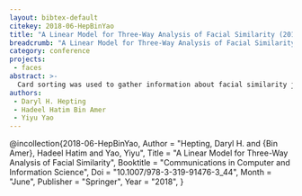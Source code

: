 ```yaml
---
layout: bibtex-default
citekey: 2018-06-HepBinYao
title: "A Linear Model for Three-Way Analysis of Facial Similarity (2018)"
breadcrumb: "A Linear Model for Three-Way Analysis of Facial Similarity (2018)"
category: conference
projects:
 - faces
abstract: >-
  Card sorting was used to gather information about facial similarity judgments. A group of raters put a set of facial photos into an unrestricted number of different piles according to each rater's judgment of similarity. This paper proposes a linear model for 3-way analysis of similarity. An overall rating function is a weighted linear combination of ratings from individual raters. A pair of photos is considered to be similar, dissimilar, or divided, respectively, if the overall rating function is greater than or equal to a certain threshold, is less than or equal to another threshold, or is between the two thresholds. The proposed framework for 3-way analysis of similarity is complementary to studies of similarity based on features of photos.
authors:
 - Daryl H. Hepting
 - Hadeel Hatim Bin Amer
 - Yiyu Yao
---
```

@incollection{2018-06-HepBinYao,
	Author =  "Hepting, Daryl H. and {Bin Amer}, Hadeel Hatim and Yao, Yiyu",
	Title =  "A Linear Model for Three-Way Analysis of Facial Similarity",
	Booktitle =  "Communications in Computer and Information Science",
	Doi =  "10.1007/978-3-319-91476-3\_44",
	Month =  "June",
	Publisher =  "Springer",
	Year =  "2018",
}
